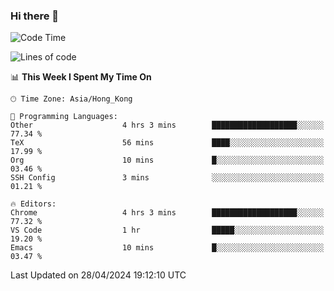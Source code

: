 ### Hi there 👋

<!--
**nicehiro/nicehiro** is a ✨ _special_ ✨ repository because its `README.md` (this file) appears on your GitHub profile.

Here are some ideas to get you started:

- 🔭 I’m currently working on ...
- 🌱 I’m currently learning ...
- 👯 I’m looking to collaborate on ...
- 🤔 I’m looking for help with ...
- 💬 Ask me about ...
- 📫 How to reach me: ...
- 😄 Pronouns: ...
- ⚡ Fun fact: ...
-->

<!--START_SECTION:waka-->
![Code Time](http://img.shields.io/badge/Code%20Time-319%20hrs%205%20mins-blue)

![Lines of code](https://img.shields.io/badge/From%20Hello%20World%20I%27ve%20Written-2.6%20million%20lines%20of%20code-blue)

📊 **This Week I Spent My Time On** 

```text
🕑︎ Time Zone: Asia/Hong_Kong

💬 Programming Languages: 
Other                    4 hrs 3 mins        ███████████████████░░░░░░   77.34 % 
TeX                      56 mins             ████░░░░░░░░░░░░░░░░░░░░░   17.99 % 
Org                      10 mins             █░░░░░░░░░░░░░░░░░░░░░░░░   03.46 % 
SSH Config               3 mins              ░░░░░░░░░░░░░░░░░░░░░░░░░   01.21 % 

🔥 Editors: 
Chrome                   4 hrs 3 mins        ███████████████████░░░░░░   77.32 % 
VS Code                  1 hr                █████░░░░░░░░░░░░░░░░░░░░   19.20 % 
Emacs                    10 mins             █░░░░░░░░░░░░░░░░░░░░░░░░   03.47 % 
```


 Last Updated on 28/04/2024 19:12:10 UTC
<!--END_SECTION:waka-->
